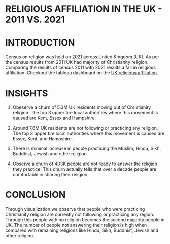 # RELIGIOUS AFFILIATION IN THE UK - 2011 VS. 2021

# INTRODUCTION
Census on religion was held on 2021 across United Kingdom (UK). As per the census results from 2011 UK had majority of Christianity religion. Comparing the results of census 2011 with 2021 results a fall in religious affiliation. Checkout the tableau dashboard on the [UK religious affiliation](https://public.tableau.com/app/profile/vaibhav.kashyap.v.s/viz/ReligiousAffiliationintheUK-2011vs_2021/Dashboard1).

# INSIGHTS

1. Obeserve a churn of 5.3M UK residents moving out of Christianity religion. The top 3 upper tire local authorities where this movement is caused are Kent, Essex and Hampshire.

2.  Around 7.6M UK residents are not following or practicing any religion. The top 3 upper tire local authorities where this movement is caused are Essex, Kent, and Hampshire.

3.  There is minimal increase in people practicing the Muslim, Hindu, Sikh, Buddhist, Jewish and other religion.

4.  Observe a churn of 403K people are not ready to answer the religion they practice. This churn actually tells that over a decade people are comfortable in sharing their religion.

# CONCLUSION
Through visualization we observe that people who were practicing Christianity religion are currently not following or practicing any region. Through this people with no religion becomes the second majority people in UK. The number of people not answering their religion is high when compared with remaining religions like Hindu, Sikh, Buddhist, Jewish and other religion. 
